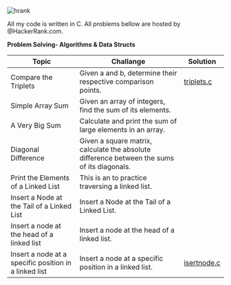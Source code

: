 ![hrank](https://user-images.githubusercontent.com/73347405/119276283-e527f880-bc11-11eb-8759-e5fbdebd8f39.png)

All my code is written in C. All problems bellow are hosted by @HackerRank.com. 

**Problem Solving- Algorithms & Data Structs**

| Topic | Challange | Solution |
| --- | --- | --- |  
| Compare the Triplets | Given a and b, determine their respective comparison points.  | [triplets.c](https://github.com/joaocasr/HackerRank_problems/blob/main/Problem_Solving/triplets.c)|
| Simple Array Sum| Given an array of integers, find the sum of its elements.|          |    
| A Very Big Sum| Calculate and print the sum of large elements in an array. |          |
| Diagonal Difference| Given a square matrix, calculate the absolute difference between the sums of its diagonals. |          |
| Print the Elements of a Linked List| This is an to practice traversing a linked list. |         |
| Insert a Node at the Tail of a Linked List| Insert a Node at the Tail of a Linked List. |         |
| Insert a node at the head of a linked list| Insert a node at the head of a linked list. |         |
| Insert a node at a specific position in a linked list| Insert a node at a specific position in a linked list. | [isertnode.c](https://github.com/joaocasr/HackerRank_problems/blob/main/Problem_Solving/isertnode.c)|
